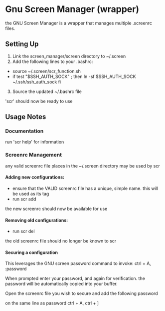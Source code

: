 # Gnu Screen Manager (wrapper)

the GNU Screen Manager is a wrapper that manages multiple .screenrc files.

## Setting Up
1. Link the screen_manager/screen directory to ~/.screen
2. Add the following lines to your .bashrc:
  - source ~/.screen/scr_function.sh
  - if test "$SSH_AUTH_SOCK" ; then
      ln -sf $SSH_AUTH_SOCK ~/.ssh/ssh_auth_sock
    fi
3. Source the updated ~/.bashrc file

'scr' should now be ready to use

## Usage Notes

### Documentation

run 'scr help' for information

### Screenrc Management

any valid screenrc file places in the ~/.screen directory may be used by scr

#### Adding new configurations:
- ensure that the VALID screenrc file has a unique, simple name. this will be used as its tag
- run scr add <newfile>

the new screenrc should now be available for use

#### Removing old configurations:
- run scr del <oldfile>

the old screenrc file should no longer be known to scr

#### Securing a configuration
This leverages the GNU screen password command
to invoke: ctrl + A, :password

When prompted enter your password, and again for verification.
the password will be automatically copied into your buffer.

Open the screenrc file you wish to secure and add the following
password 

on the same line as password ctrl + A, ctrl + ]

 

